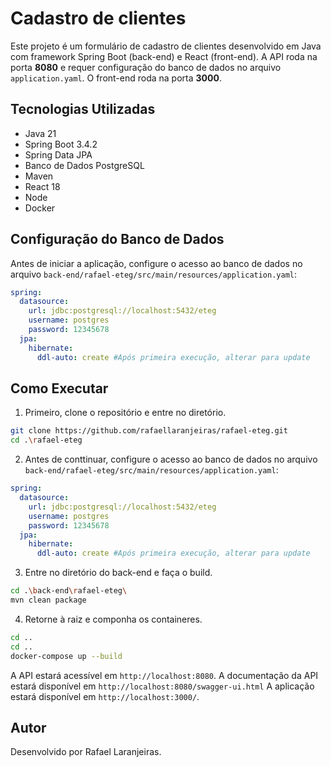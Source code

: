 
# Cadastro de clientes
Este projeto é um formulário de cadastro de clientes desenvolvido em Java com framework Spring Boot (back-end) e React (front-end). A API roda na porta **8080** e requer configuração do banco de dados no arquivo `application.yaml`. O front-end roda na porta **3000**.

## Tecnologias Utilizadas
- Java 21
- Spring Boot 3.4.2
- Spring Data JPA
- Banco de Dados PostgreSQL
- Maven
- React 18
- Node
- Docker

## Configuração do Banco de Dados
Antes de iniciar a aplicação, configure o acesso ao banco de dados no arquivo
`back-end/rafael-eteg/src/main/resources/application.yaml`:

```yaml
spring:
  datasource:
    url: jdbc:postgresql://localhost:5432/eteg
    username: postgres
    password: 12345678
  jpa:
    hibernate:
      ddl-auto: create #Após primeira execução, alterar para update
```

## Como Executar
1. Primeiro, clone o repositório e entre no diretório.
 ```sh
 git clone https://github.com/rafaellaranjeiras/rafael-eteg.git
 cd .\rafael-eteg
 ```
 2. Antes de conttinuar, configure o acesso ao banco de dados no arquivo
`back-end/rafael-eteg/src/main/resources/application.yaml`:

```yaml
spring:
  datasource:
    url: jdbc:postgresql://localhost:5432/eteg
    username: postgres
    password: 12345678
  jpa:
    hibernate:
      ddl-auto: create #Após primeira execução, alterar para update
```

 3. Entre no diretório do back-end e faça o build.
 ```sh
 cd .\back-end\rafael-eteg\
 mvn clean package
 ```
 4. Retorne à raiz e componha os containeres.
 ``` sh
 cd ..
 cd ..
 docker-compose up --build
 ```
A API estará acessível em `http://localhost:8080`.
A documentação da API estará disponível em `http://localhost:8080/swagger-ui.html`
A aplicação estará disponível em `http://localhost:3000/`.

## Autor
Desenvolvido por Rafael Laranjeiras.

